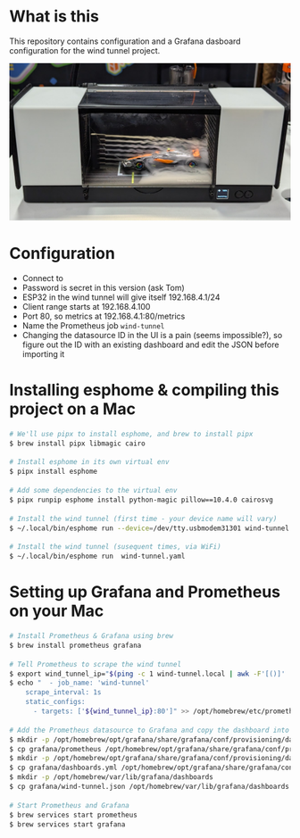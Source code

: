 # What is this
This repository contains configuration and a Grafana dasboard configuration for the wind tunnel project.

![A photo of the wind tunnel. Smoke is flowing over a model of a Formula 1 racing car.](windtunnel.png "The windtunnel at KubeCon Salt Lake City")


# Configuration
* Connect to <TODO>
* Password is secret in this version (ask Tom)
* ESP32 in the wind tunnel will give itself 192.168.4.1/24
* Client range starts at 192.168.4.100
* Port 80, so metrics at 192.168.4.1:80/metrics
* Name the Prometheus job `wind-tunnel`
* Changing the datasource ID in the UI is a pain (seems impossible?), so figure out the ID with an existing dashboard and edit the JSON before importing it

# Installing esphome & compiling this project on a Mac
```sh
# We'll use pipx to install esphome, and brew to install pipx
$ brew install pipx libmagic cairo

# Install esphome in its own virtual env
$ pipx install esphome

# Add some dependencies to the virtual env
$ pipx runpip esphome install python-magic pillow==10.4.0 cairosvg

# Install the wind tunnel (first time - your device name will vary)
$ ~/.local/bin/esphome run --device=/dev/tty.usbmodem31301 wind-tunnel.yaml

# Install the wind tunnel (susequent times, via WiFi)
$ ~/.local/bin/esphome run  wind-tunnel.yaml
```

# Setting up Grafana and Prometheus on your Mac
```sh
# Install Prometheus & Grafana using brew
$ brew install prometheus grafana

# Tell Prometheus to scrape the wind tunnel
$ export wind_tunnel_ip="$(ping -c 1 wind-tunnel.local | awk -F'[()]' 'NR==1 {print $2}')"
$ echo "  - job_name: 'wind-tunnel'
    scrape_interval: 1s
    static_configs:
      - targets: ['${wind_tunnel_ip}:80']" >> /opt/homebrew/etc/prometheus.yml

# Add the Prometheus datasource to Grafana and copy the dashboard into the right place
$ mkdir -p /opt/homebrew/opt/grafana/share/grafana/conf/provisioning/datasources
$ cp grafana/prometheus /opt/homebrew/opt/grafana/share/grafana/conf/provisioning/datasources/
$ mkdir -p /opt/homebrew/opt/grafana/share/grafana/conf/provisioning/dashboards
$ cp grafana/dashboards.yml /opt/homebrew/opt/grafana/share/grafana/conf/provisioning/dashboards/
$ mkdir -p /opt/homebrew/var/lib/grafana/dashboards
$ cp grafana/wind-tunnel.json /opt/homebrew/var/lib/grafana/dashboards

# Start Prometheus and Grafana
$ brew services start prometheus
$ brew services start grafana
